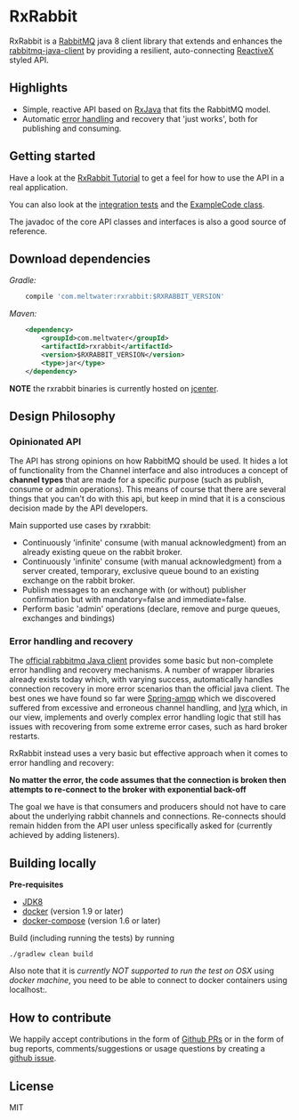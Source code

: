 # RxRabbit

RxRabbit is a [RabbitMQ](https://www.rabbitmq.com/) java 8 client library that extends and enhances the [rabbitmq-java-client](https://www.rabbitmq.com/java-client.html) by providing a resilient, auto-connecting [ReactiveX](http://reactivex.io/) styled API.

## Highlights

- Simple, reactive API based on [RxJava](https://github.com/ReactiveX/RxJava) that fits the RabbitMQ model.
- Automatic [error handling](#error-handling-&-recovery) and recovery that 'just works', both for publishing and consuming.

## Getting started

Have a look at the [RxRabbit Tutorial](example-apps) to get a feel for how to use the API in a real application.

You can also look at the [integration tests](rxrabbit/src/test/groovy/com/meltwater/rxrabbit/RxRabbitTests.java) and the [ExampleCode class](rxrabbit/src/test/java/com/meltwater/rxrabbit/example/ExampleCode.java).

The javadoc of the core API classes and interfaces is also a good source of reference.


## Download dependencies

*Gradle:*

```groovy    
    compile 'com.meltwater:rxrabbit:$RXRABBIT_VERSION'   
```
       
*Maven:*

```xml  
    <dependency>
        <groupId>com.meltwater</groupId>
        <artifactId>rxrabbit</artifactId>
        <version>$RXRABBIT_VERSION</version>
        <type>jar</type>
    </dependency>
```

**NOTE** the rxrabbit binaries is currently hosted on [jcenter](https://bintray.com/bintray/jcenter).

## Design Philosophy

### Opinionated API
The API has strong opinions on how RabbitMQ should be used. It hides a lot of functionality from the Channel interface and also introduces a concept of **channel types** that are made for a specific purpose (such as publish, consume or admin operations). 
This means of course that there are several things that you can't do with this api, but keep in mind that it is a conscious decision made by the API developers.

Main supported use cases by rxrabbit:

- Continuously 'infinite' consume (with manual acknowledgment) from an already existing queue on the rabbit broker.
- Continuously 'infinite' consume (with manual acknowledgment) from a server created, temporary, exclusive queue bound to an existing exchange on the rabbit broker.
- Publish messages to an exchange with (or without) publisher confirmation but with mandatory=false and immediate=false.
- Perform basic 'admin' operations (declare, remove and purge queues, exchanges and bindings)

### Error handling and recovery
The [official rabbitmq Java client](https://github.com/rabbitmq/rabbitmq-java-client) provides some basic but non-complete error handling and recovery mechanisms. 
A number of wrapper libraries already exists today which, with varying success, automatically handles connection recovery in more error scenarios than the official java client.
The best ones we have found so far were [Spring-amqp](http://projects.spring.io/spring-amqp/) which we discovered suffered from excessive and erroneous channel handling, and
[lyra](https://github.com/jhalterman/lyra) which, in our view, implements and overly complex error handling logic that still has issues with recovering from some extreme error cases, such as hard broker restarts.

RxRabbit instead uses a very basic but effective approach when it comes to error handling and recovery:

**No matter the error, the code assumes that the connection is broken then  attempts to re-connect to the broker with exponential back-off**

The goal we have is that consumers and producers should not have to care about the underlying rabbit channels and connections. Re-connects should remain hidden from the API user unless specifically asked for (currently achieved by adding listeners).

## Building locally

**Pre-requisites**
 - [JDK8](http://www.oracle.com/technetwork/java/javase/downloads/jdk8-downloads-2133151.html)
 - [docker](https://docs.docker.com/)  (version 1.9 or later)
 - [docker-compose](https://docs.docker.com/compose/)  (version 1.6 or later)

Build (including running the tests) by running 

    ./gradlew clean build

Also note that it is *currently NOT supported to run the test on OSX* using *docker machine*, you need to be able to connect to docker containers using localhost:<port>.

## How to contribute

We happily accept contributions in the form of [Github PRs](https://help.github.com/articles/about-pull-requests/) 
or in the form of bug reports, comments/suggestions or usage questions by creating a [github issue](https://github.com/meltwater/rxrabbit/issues).

## License
MIT
